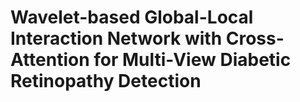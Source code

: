 # Wavelet-based Global-Local Interaction Network with Cross-Attention for Multi-View Diabetic Retinopathy Detection
